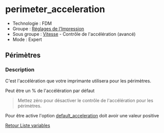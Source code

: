 # perimeter_acceleration

* Technologie : FDM
* Groupe : [Réglages de l'Impression](../print_settings/print_settings.md)
* Sous groupe : [Vitesse](../print_settings/print_settings.md#vitesse) - Contrôle de l'accélération (avancé)
* Mode : Expert

## Périmètres

### Description

C'est l'accélération que votre imprimante utilisera pour les périmètres. 

Peut être un % de l'accélération par défaut

> Mettez zéro pour désactiver le contrôle de l'accélération pour les périmètres.

Pour être active l'option [default_acceleration](default_acceleration.md) doit avoir une valeur positive

[Retour Liste variables](variable_list.md)